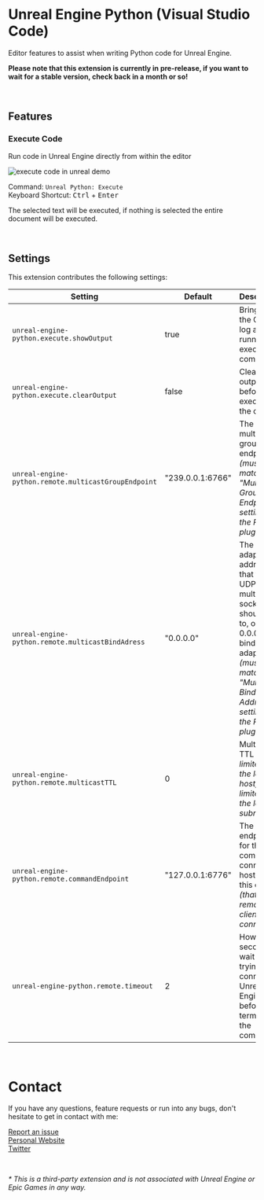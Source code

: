 # Unreal Engine Python (Visual Studio Code)

Editor features to assist when writing Python code for Unreal Engine.

**Please note that this extension is currently in pre-release, if you want to wait for a stable version, check back in a month or so!**

<br>

## Features

### Execute Code

Run code in Unreal Engine directly from within the editor

![execute code in unreal demo](https://github.com/nils-soderman/vscode-unreal-python/blob/main/media/demo/demo-exec.gif?raw=true)


Command: `Unreal Python: Execute` <br>
Keyboard Shortcut: <kbd>Ctrl</kbd> + <kbd>Enter</kbd>

The selected text will be executed, if nothing is selected the entire document will be executed.

<br>

## Settings

This extension contributes the following settings:

| Setting  | Default | Description |
| --- | --- | --- |
| `unreal-engine-python.execute.showOutput` | true | Bring up the Output log after running the execute command. |
| `unreal-engine-python.execute.clearOutput` | false | Clear the output log before executing the code. |
| `unreal-engine-python.remote.multicastGroupEndpoint` | "239.0.0.1:6766" | The multicast group endpoint _(must match the \"Multicast Group Endpoint\" setting in the Python plugin)_ |
| `unreal-engine-python.remote.multicastBindAdress` | "0.0.0.0" | The adapter address that the UDP multicast socket should bind to, or 0.0.0.0 to bind to all adapters _(must match the \"Multicast Bind Address\" setting in the Python plugin)_ |
| `unreal-engine-python.remote.multicastTTL` | 0 | Multicast TTL _(0 is limited to the local host, 1 is limited to the local subnet)_ |
| `unreal-engine-python.remote.commandEndpoint` | "127.0.0.1:6776" | The endpoint for the TCP command connection hosted by this client _(that the remote client will connect to)_ |
| `unreal-engine-python.remote.timeout` | 2 | How many seconds to wait while trying to connect to Unreal Engine before terminating the command |

<br>

# Contact
If you have any questions, feature requests or run into any bugs, don't hesitate to get in contact with me:

[Report an issue](https://github.com/nils-soderman/vscode-motionbuilder/issues "Report a bug on the GitHub repository")<br>
[Personal Website](https://nilssoderman.com)<br>
[Twitter](https://twitter.com/nilssoderman "@nilssoderman")

<br>

_* This is a third-party extension and is not associated with Unreal Engine or Epic Games in any way._
